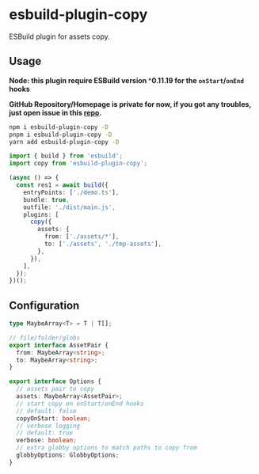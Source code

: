 # esbuild-plugin-copy

ESBuild plugin for assets copy.

## Usage

**Node: this plugin require ESBuild version ^0.11.19 for the `onStart`/`onEnd` hooks**

**GitHub Repository/Homepage is private for now, if you got any troubles, just open issue in this [repo](https://github.com/linbudu599/Blog).**

```bash
npm i esbuild-plugin-copy -D
pnpm i esbuild-plugin-copy -D
yarn add esbuild-plugin-copy -D
```

```typescript
import { build } from 'esbuild';
import copy from 'esbuild-plugin-copy';

(async () => {
  const res1 = await build({
    entryPoints: ['./demo.ts'],
    bundle: true,
    outfile: './dist/main.js',
    plugins: [
      copy({
        assets: {
          from: ['./assets/*'],
          to: ['./assets', './tmp-assets'],
        },
      }),
    ],
  });
})();
```

## Configuration

```typescript
type MaybeArray<T> = T | T[];

// file/folder/globs
export interface AssetPair {
  from: MaybeArray<string>;
  to: MaybeArray<string>;
}

export interface Options {
  // assets pair to copy
  assets: MaybeArray<AssetPair>;
  // start copy on onStart/onEnd hooks
  // default: false
  copyOnStart: boolean;
  // verbose logging
  // default: true
  verbose: boolean;
  // extra globby options to match paths to copy from
  globbyOptions: GlobbyOptions;
}
```
